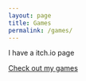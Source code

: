 ```yaml
---
layout: page
title: Games
permalink: /games/
---
```

I have a itch.io page

[Check out my games](https://boreality.itch.io/)

